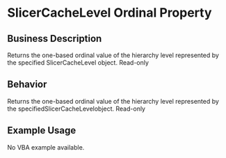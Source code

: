 # SlicerCacheLevel Ordinal Property

## Business Description
Returns the one-based ordinal value of the hierarchy level represented by the specified SlicerCacheLevel object. Read-only

## Behavior
Returns the one-based ordinal value of the hierarchy level represented by  the specifiedSlicerCacheLevelobject. Read-only

## Example Usage
No VBA example available.